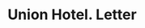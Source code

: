 ---
doi: 10.7916/D8475NVN
date_other: '1890'
date_other_textual: 1890-1899
form: correspondence
genre:
- Letters (correspondence)
name:
- Union Hotel
object_in_context_url: https://biggert.cul.columbia.edu/items/view/ave_biggert_00127
subject_hierarchical_geographic:
- Burlington, Iowa, United States
subject_name:
- Union Hotel
title: Union Hotel. Letter
sort_title: Union Hotel. Letter
call_number: ave_biggert_00127
coordinates:
- 40.808055555555555,-91.11583333333333
pid: ave_biggert_00127
identifiers: ave_biggert_00127
thumbnail: https://derivativo-3.library.columbia.edu/iiif/2/ldpd:343052/full/!256,256/0/native.jpg
permalink: "/items/ave_biggert_00127/"
layout: iiif-image-page
---